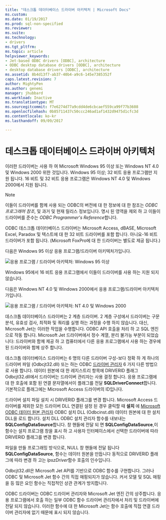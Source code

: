```yaml
---
title: "데스크톱 데이터베이스 드라이버 아키텍처 | Microsoft Docs"
ms.custom: 
ms.date: 01/19/2017
ms.prod: sql-non-specified
ms.reviewer: 
ms.suite: 
ms.technology:
- drivers
ms.tgt_pltfrm: 
ms.topic: article
helpviewer_keywords:
- Jet-based ODBC drivers [ODBC], architecture
- ODBC desktop database drivers [ODBC], architecture
- desktop database drivers [ODBC], architecture
ms.assetid: 8b4d13f7-ab37-40b4-a9c6-145e7385352f
caps.latest.revision: 7
author: MightyPen
ms.author: genemi
manager: jhubbard
ms.workload: Inactive
ms.translationtype: MT
ms.sourcegitcommit: f7e6274d77a9cdd4de6cbcaef559ca99f77b3608
ms.openlocfilehash: 0b85711437c50ccc246ad1af1432d9475d1cfc3d
ms.contentlocale: ko-kr
ms.lasthandoff: 09/09/2017

---
```

# <a name="desktop-database-drivers-architecture"></a>데스크톱 데이터베이스 드라이버 아키텍처
이러한 드라이버는 사용 하 여 Microsoft Windows 95 이상 또는 Windows NT 4.0 및 Windows 2000 위한 것입니다. Windows 95 이상; 32 비트 응용 프로그램만 지원 됩니다. 16 비트 및 32 비트 응용 프로그램은 Windows NT 4.0 및 Windows 2000에서 지원 됩니다.  
  
> [!NOTE]  
>  이들이 드라이버를 함께 사용 되는 ODBC의 버전에 대 한 정보에 대 한 참조는 *ODBC 프로그래머 참조*, 및 과거 및 현재 릴리스 정보입니다. 명시 된 영역을 제외 하 고 이들이 드라이버를 준수는 *ODBC Programmer's Reference*합니다.  
  
 ODBC 데스크톱 데이터베이스 드라이버는 Microsoft Access, dBASE, Microsoft Excel, Paradox 및 텍스트에 대 한 32 비트 드라이버를 포함 합니다. 아니요-16 비트 드라이버가 포함 됩니다. (Microsoft FoxPro에 대 한 드라이버는 별도로 제공 됩니다.)  
  
 다음은 Windows 95 이상 응용 프로그램/드라이버 아키텍처가입니다.  
  
 ![응용 프로그램 &#47; 드라이버 아키텍처: Windows 95 이상](../../odbc/microsoft/media/odbcjetarch1.gif "ODBCJetArch1")  
  
 Windows 95에서 16 비트 응용 프로그램에서 이들이 드라이버를 사용 하는 지원 되지 않습니다.  
  
 다음은 Windows NT 4.0 및 Windows 2000에서 응용 프로그램/드라이버 아키텍처가입니다.  
  
 ![응용 프로그램 &#47; 드라이버 아키텍처: NT 4.0 및 Windows 2000](../../odbc/microsoft/media/odbcjetarch2.gif "ODBCJetArch2")  
  
 데스크톱 데이터베이스 드라이버는 2 계층 드라이버. 2 계층 구성에서 드라이버는 구문 분석, 유효성 검사, 최적화 및 쿼리를 실행 하는 과정을 수행 하지 않습니다. 대신, Microsoft Jet는 이러한 작업을 수행합니다. ODBC API 호출을 처리 하 고 SQL 엔진으로 작동 합니다. Microsoft Jet 드라이버에서 정수 계열, 분리 불가능 부분이 되었습니다: 드라이버와 함께 제공 하 고 컴퓨터에서 다른 응용 프로그램에서 사용 하는 경우에 된 드라이버와 함께 상주 합니다.  
  
 데스크톱 데이터베이스 드라이버는 6 명의 다른 드라이버 구성-보다 정확 하 게 하나의 드라이버 파일 (Odbcjt32.dll) 또는 하는 ODBC [드라이버 관리자](../../odbc/reference/the-driver-manager.md) 6 가지 다른 방법으로 사용 합니다. 데이터 원본에 대 한 레지스트리 항목에 DRIVERID 플래그 Odbcjt32.dll에서 드라이버는 드라이버 관리자는 사용 결정 합니다. 응용 프로그램에 대 한 호출에 포함 된 연결 문자열에서이 플래그를 전달 **SQLDriverConnect**합니다. 기본적으로 플래그에는 Microsoft Access 드라이버의 ID입니다.  
  
 드라이버 설치 파일 설치 시 DRIVERID 플래그를 변경 합니다. Microsoft Access 드라이버를 제외한 모든 드라이버 DLL 연결된 설정 된 경우 클릭할 때 **설치** 에 [Microsoft ODBC 데이터 원본 관리자](../../odbc/admin/odbc-data-source-administrator.md) ODBC 설치 DLL (Odbcinst.dll) 데이터 원본에 대 한 설치 DLL을 로드 합니다. 설치 DLL ODBC 설치 관리자 함수를 내보내는 **SQLConfigDataSource**합니다. 창 핸들에 전달 되 면 **SQLConfigDataSource**,이 함수는 설치 프로그램 창을 표시 하 고 사용자 인터페이스에서 선택한 드라이버에 따라 DRIVERID 플래그를 변경 합니다.  
  
 파일을 만들 프로그래밍 방식으로, NULL 창 핸들에 전달 됩니다 **SQLConfigDataSource**, 함수는 데이터 원본을 만듭니다 동적으로 DRIVERID 플래그에 따라 변경 하 고는 *lpszDriver*함수 호출의 인수입니다.  
  
 Odbcjt32.dll은 Microsoft Jet API를 기반으로 ODBC 함수를 구현합니다. 그러나 ODBC 및 Microsoft Jet 함수 간의 직접 매핑되지가 않습니다. 커서 모델 및 SQL 매핑을 등 많은 요인 함수는 직접적인 상관 관계가 방지합니다.  
  
 ODBC 드라이버는 ODBC 드라이버 관리자와 Microsoft Jet 엔진 간의 상주합니다. 응용 프로그램에서 호출 하는 일부 ODBC 함수 드라이버 관리자에서 처리 및 드라이버에 전달 되지 않습니다. 이러한 함수에 대 한 Microsoft Jet는 함수 호출에 직접 연결 드라이버 관리자에 없기 때문에 표시 되지 않습니다.

